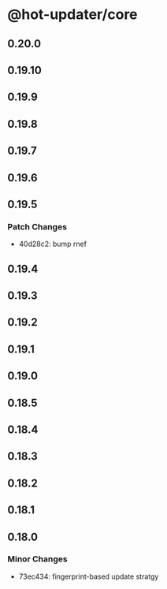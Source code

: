 # @hot-updater/core

## 0.20.0

## 0.19.10

## 0.19.9

## 0.19.8

## 0.19.7

## 0.19.6

## 0.19.5

### Patch Changes

- 40d28c2: bump rnef

## 0.19.4

## 0.19.3

## 0.19.2

## 0.19.1

## 0.19.0

## 0.18.5

## 0.18.4

## 0.18.3

## 0.18.2

## 0.18.1

## 0.18.0

### Minor Changes

- 73ec434: fingerprint-based update stratgy
